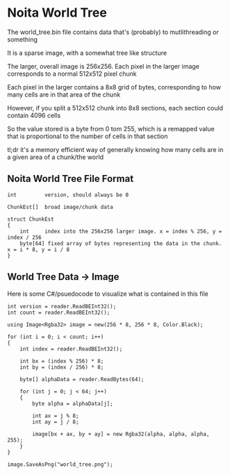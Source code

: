 # Noita World Tree
The world_tree.bin file contains data that's (probably) to mutlithreading or something

It is a sparse image, with a somewhat tree like structure

The larger, overall image is 256x256. Each pixel in the larger image corresponds to a normal 512x512 pixel chunk

Each pixel in the larger contains a 8x8 grid of bytes, corresponding to how many cells are in that area of the chunk

However, if you split a 512x512 chunk into 8x8 sections, each section could contain 4096 cells

So the value stored is a byte from 0 tom 255, which is a remapped value that is proportional to the number of cells in that section

tl;dr it's a memory efficient way of generally knowing how many cells are in a given area of a chunk/the world


## Noita World Tree File Format

```
int         version, should always be 0

ChunkEst[]  broad image/chunk data

struct ChunkEst
{
    int     index into the 256x256 larger image. x = index % 256, y = index / 256
    byte[64] fixed array of bytes representing the data in the chunk. x = i * 8, y = i / 8
}
```

## World Tree Data -> Image
Here is some C#/psuedocode to visualize what is contained in this file

```
int version = reader.ReadBEInt32();
int count = reader.ReadBEInt32();

using Image<Rgba32> image = new(256 * 8, 256 * 8, Color.Black);

for (int i = 0; i < count; i++)
{
    int index = reader.ReadBEInt32();

    int bx = (index % 256) * 8;
    int by = (index / 256) * 8;

    byte[] alphaData = reader.ReadBytes(64);

    for (int j = 0; j < 64; j++)
    {
        byte alpha = alphaData[j];

        int ax = j % 8;
        int ay = j / 8;

        image[bx + ax, by + ay] = new Rgba32(alpha, alpha, alpha, 255);
    }
}

image.SaveAsPng("world_tree.png");
```

